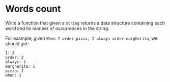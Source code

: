 # Words count

Write a function that given a `String` returns a data structure
containing each word and its number of occurrences in the
string.

For example, given `When I order pizza, I always order margherita`, we should get:

```
I: 2
order: 2
always: 1
margherita: 1
pizza: 1
when: 1
```
